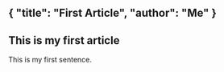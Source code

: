 {
  "title": "First Article",
  "author": "Me"
}
---

## This is my first article

This is my first sentence.

